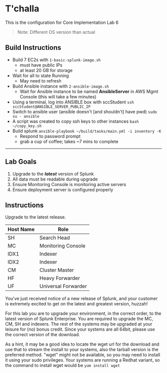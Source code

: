 # T'challa
This is the configuration for Core Implementation Lab 6
> Note: Different OS version than actual

## Build Instructions
- Build 7 EC2s with `1-basic-splunk-image.sh`
    - must have public IPs
    - at least 20 GB for storage
- Wait for all to state Running
    - May need to refresh
- Build Ansible instance with `2-ansible-image.sh`
    - Wait for Ansible instance to be named **AnsibleServer** in AWS Mgmt Console (this will take a few minutes)
- Using a terminal, log into ANSIBLE box with sccStudent
    `ssh sccStudent@ANSIBLE_SERVER_PUBLIC_IP`
- Switch to ansible user (ansible doesn't [and shouldn't] have pwd)
    `sudo su - ansible`
- A script was created to copy ssh keys to other instances
    `bash ~/copy_key.sh`
- Build splunk
    `ansible-playbook ~/build/tasks/main.yml -i inventory -K`
    - Respond to password prompt
    - grab a cup of coffee; takes ~7 mins to complete

---
## Lab Goals
1. Upgrade to the **_latest_** version of Splunk
1. All data must be readable during upgrade
1. Ensure Monitoring Console is monitoring active servers
1. Ensure deployment server is configured properly

## Instructions
Upgrade to the latest release.

| Host Name| Role |
|------|------|
| SH | Search Head |
| MC | Monitoring Console |
| IDX1 | Indexer |
| IDX2 | Indexer |
| CM | Cluster Master |
| HF | Heavy Forwarder |
| UF | Universal Forwarder |

You've just received notice of a new release of Splunk, and your customer is extremely excited to get on the latest and greatest version, huzzah!

For this lab you are to upgrade your environment, in the correct order, to the latest version of Splunk Enterprise. You are required to upgrade the MC, CM, SH and indexers. The rest of the systems may be upgraded at your leisure for (no) bonus credit. Since your systems are all 64bit, please use the correct version of the download.

As a hint, it may be a good idea to locate the wget url for the download and use that to stream the install to your systems, also the tarball version is the preferred method. "wget" might not be available, so you may need to install it using your sudo privileges. Your systems are running a Redhat variant, so the command to install wget would be `yum install wget`